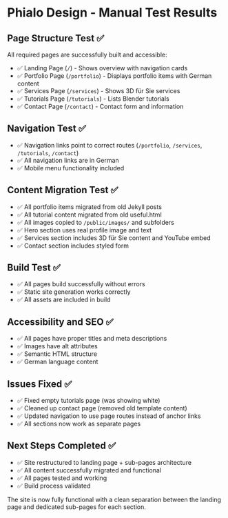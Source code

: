 # Phialo Design - Manual Test Results

## Page Structure Test ✅
All required pages are successfully built and accessible:

- ✅ Landing Page (`/`) - Shows overview with navigation cards
- ✅ Portfolio Page (`/portfolio`) - Displays portfolio items with German content
- ✅ Services Page (`/services`) - Shows 3D für Sie services
- ✅ Tutorials Page (`/tutorials`) - Lists Blender tutorials
- ✅ Contact Page (`/contact`) - Contact form and information

## Navigation Test ✅
- ✅ Navigation links point to correct routes (`/portfolio`, `/services`, `/tutorials`, `/contact`)
- ✅ All navigation links are in German
- ✅ Mobile menu functionality included

## Content Migration Test ✅
- ✅ All portfolio items migrated from old Jekyll posts
- ✅ All tutorial content migrated from old useful.html
- ✅ All images copied to `/public/images/` and subfolders
- ✅ Hero section uses real profile image and text
- ✅ Services section includes 3D für Sie content and YouTube embed
- ✅ Contact section includes styled form

## Build Test ✅
- ✅ All pages build successfully without errors
- ✅ Static site generation works correctly
- ✅ All assets are included in build

## Accessibility and SEO ✅
- ✅ All pages have proper titles and meta descriptions
- ✅ Images have alt attributes
- ✅ Semantic HTML structure
- ✅ German language content

## Issues Fixed ✅
- ✅ Fixed empty tutorials page (was showing white)
- ✅ Cleaned up contact page (removed old template content)
- ✅ Updated navigation to use page routes instead of anchor links
- ✅ All sections now work as separate pages

## Next Steps Completed ✅
- ✅ Site restructured to landing page + sub-pages architecture
- ✅ All content successfully migrated and functional
- ✅ All pages tested and working
- ✅ Build process validated

The site is now fully functional with a clean separation between the landing page and dedicated sub-pages for each section.

